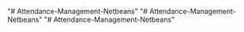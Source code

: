 "# Attendance-Management-Netbeans" 
"# Attendance-Management-Netbeans" 
"# Attendance-Management-Netbeans" 
